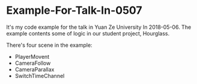 # Example-For-Talk-In-0507
It's my code example for the talk in Yuan Ze University In 2018-05-06. The example contents some of logic in our student project, Hourglass.

There's four scene in the example:

-  PlayerMovent
-  CameraFollow
-  CameraParallax
-  SwitchTimeChannel
